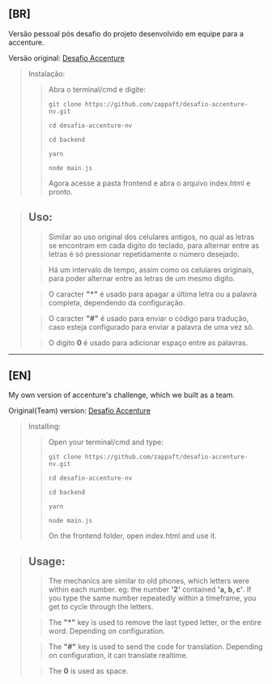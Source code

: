 ## [BR]

Versão pessoal pós desafio do projeto desenvolvido em equipe para a accenture.

Versão original: [Desafio Accenture](https://github.com/zappaft/desafio-accenture)

>Instalação:
>>
>>Abra o terminal/cmd e digite:
>>```
>>git clone https://github.com/zappaft/desafio-accenture-nv.git
>>
>>cd desafio-accenture-nv
>>
>>cd backend
>>
>>yarn
>>
>>node main.js
>>```
>>Agora acesse a pasta frontend e abra o arquivo index.html e pronto.

>## Uso:
>>Similar ao uso original dos celulares antigos, no qual as letras se encontram em cada digito do teclado, para alternar entre as letras é só pressionar repetidamente o número desejado.
>
>>Há um intervalo de tempo, assim como os celulares originais, para poder alternar entre as letras de um mesmo digito.
>
>>O caracter **"\*"** é usado para apagar a última letra ou a palavra completa, dependendo da configuração.
>
>> O caracter **"#"** é usado para enviar o código para tradução, caso esteja configurado para enviar a palavra de uma vez só.
>
>> O digito **0** é usado para adicionar espaço entre as palavras.

__________________

## [EN]

My own version of accenture's challenge, which we built as a team.

Original(Team) version: [Desafio Accenture](https://github.com/zappaft/desafio-accenture)
>Installing:
>>
>>Open your terminal/cmd and type:
>>```
>>git clone https://github.com/zappaft/desafio-accenture-nv.git
>>
>>cd desafio-accenture-nv
>>
>>cd backend
>>
>>yarn
>>
>>node main.js
>>```
>>On the frontend folder, open index.html and use it.

>## Usage:
>>The mechanics are similar to old phones, which letters were within each number. eg: the number **'2'** contained **'a, b, c'**. If you type the same number repeatedly within a timeframe, you get to cycle through the letters.
>
>>The **"\*"** key is used to remove the last typed letter, or the entire word. Depending on configuration.
>
>> The **"#"** key is used to send the code for translation. Depending on configuration, it can translate realtime.
>
>> The **0** is used as space.
